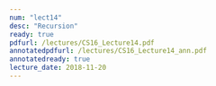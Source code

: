 ```yaml
---
num: "lect14"
desc: "Recursion"
ready: true
pdfurl: /lectures/CS16_Lecture14.pdf
annotatedpdfurl: /lectures/CS16_Lecture14_ann.pdf
annotatedready: true
lecture_date: 2018-11-20
---
```


<!--
## Code from lecture
[https://github.com/ucsb-cs16-s18-mirza/cs16-s18-lectures/tree/master/lec-14](https://github.com/ucsb-cs16-s18-mirza/cs16-s18-lectures/tree/master/lec-14)

## Topics

* Linked-lists
* Iterating through linked lists using traversal pointers
* Creating an empty list
* Inserting in a list
* Iterating through a list: length, search
* Deleting a linked list
* Problems with dynamic memory: memory leaks and dangling pointers

-->